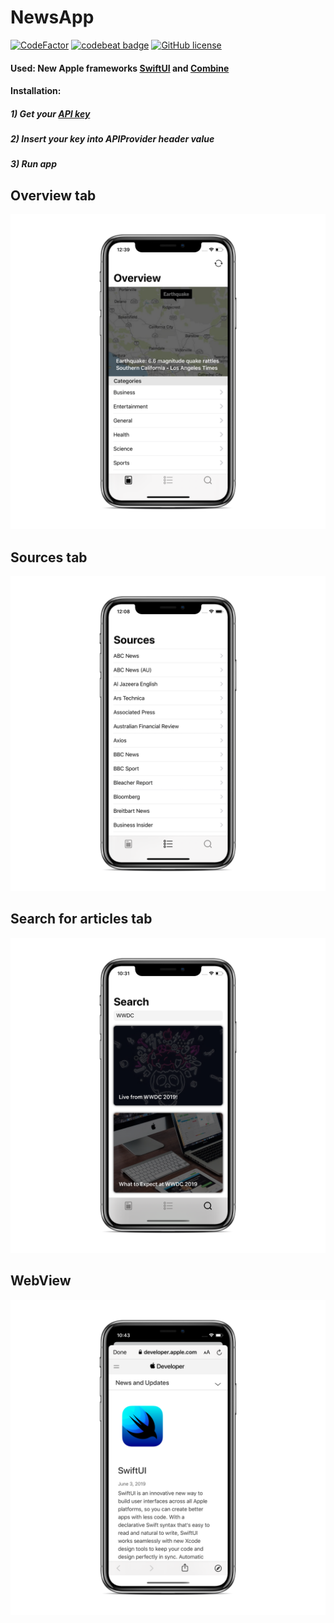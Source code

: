 # NewsApp
[![CodeFactor](https://www.codefactor.io/repository/github/alexeyvoronov96/newsapp-with-swiftui-and-combine/badge)](https://www.codefactor.io/repository/github/alexeyvoronov96/newsapp-with-swiftui-and-combine)
[![codebeat badge](https://codebeat.co/badges/4c920b0e-1b07-4786-8a5e-efe56e123038)](https://codebeat.co/projects/github-com-alexeyvoronov96-newsapp-with-swiftui-and-combine-master)
[![GitHub license](https://img.shields.io/github/license/AlexeyVoronov96/NewsApp-With-SwiftUI-And-Combine.svg)](https://github.com/AlexeyVoronov96/NewsApp-With-SwiftUI-And-Combine/blob/master/LICENSE)
#### Used: New Apple frameworks [SwiftUI](https://developer.apple.com/documentation/swiftui) and [Combine](https://developer.apple.com/documentation/combine)
#### Installation:
##### 1) Get your [API key](https://newsapi.org)
##### 2) Insert your key into APIProvider header value
##### 3) Run app
## Overview tab
![OverviewTab](https://github.com/AlexeyVoronov96/NewsApp-With-SwiftUI/blob/master/NewsApp%20With%20SwiftUI%20Framework/ScreenShots/Overview.png)
## Sources tab
![SourcesTab](https://github.com/AlexeyVoronov96/NewsApp-With-SwiftUI/blob/master/NewsApp%20With%20SwiftUI%20Framework/ScreenShots/Sources.png)
## Search for articles tab
![SearchForArticlesTab](https://github.com/AlexeyVoronov96/NewsApp-With-SwiftUI/blob/master/NewsApp%20With%20SwiftUI%20Framework/ScreenShots/Search.png)
## WebView
![WebView](https://github.com/AlexeyVoronov96/NewsApp-With-SwiftUI/blob/master/NewsApp%20With%20SwiftUI%20Framework/ScreenShots/WebView.png)

